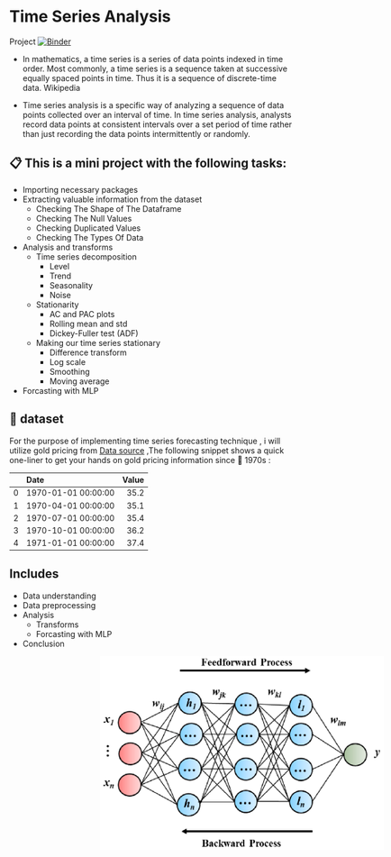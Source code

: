 # Time Series Analysis

Project
[![Binder](https://mybinder.org/badge_logo.svg)](https://mybinder.org/v2/gh/Asma-Zahouani/TimeSeriesProject/master?labpath=index.ipynb
)

- In mathematics, a time series is a series of data points indexed in time order. Most commonly, a time series is a sequence taken at successive equally spaced points in time. Thus it is a sequence of discrete-time data. Wikipedia

- Time series analysis is a specific way of analyzing a sequence of data points collected over an interval of time. In time series analysis, analysts record data points at consistent intervals over a set period of time rather than just recording the data points intermittently or randomly.

## :clipboard: This is a mini project with the following tasks:
* Importing necessary packages
* Extracting valuable information from the dataset
  * Checking The Shape of The Dataframe
  * Checking The Null Values
  * Checking Duplicated Values
  * Checking The Types Of Data
* Analysis and transforms
  * Time series decomposition
    * Level
    * Trend
    * Seasonality
    * Noise
  * Stationarity
    * AC and PAC plots
    * Rolling mean and std
    * Dickey-Fuller test (ADF)
  * Making our time series stationary
    * Difference transform
    * Log scale
    * Smoothing
    * Moving average
* Forcasting with MLP

  

## :file_folder: dataset
For the purpose of implementing time series forecasting technique , i will utilize gold pricing from  [Data source](https://data.nasdaq.com/) ,The following snippet shows a quick one-liner to get your hands on gold pricing
information since :date: 1970s :

|    | Date                |   Value |
|---:|:--------------------|--------:|
|  0 | 1970-01-01 00:00:00 |    35.2 |
|  1 | 1970-04-01 00:00:00 |    35.1 |
|  2 | 1970-07-01 00:00:00 |    35.4 |
|  3 | 1970-10-01 00:00:00 |    36.2 |
|  4 | 1971-01-01 00:00:00 |    37.4 |




## Includes
* Data understanding
* Data preprocessing
* Analysis
  * Transforms
  * Forcasting with MLP
* Conclusion






<img src="images/MLP.png"
     alt="Markdown Monster icon"
     style=" width:fit-content !important;margin-left:32% !important;" />


